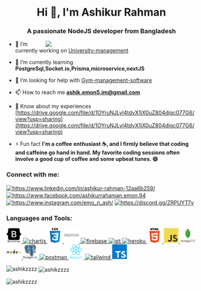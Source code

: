 
<h1 align="center">Hi 👋, I'm Ashikur Rahman</h1>
<h3 align="center">A passionate NodeJS developer from Bangladesh</h3>
<img align="right"  width="400" src="https://giphy.com/gifs/dommespace-domme-space-programador-qgQUggAC3Pfv687qPC">


- 🔭 I’m currently working on [University-management](https://github.com/Ashikzzzz/university-management-prisma-postgreSQL)

- 🌱 I’m currently learning **PostgreSql,Socket.io,Prisma,microservice,nextJS**

- 🤝 I’m looking for help with [Gym-management-software](https://github.com/Apeiro-GYM-App/Apeiro-GYM-Server)

- 📫 How to reach me **ashik.emon5.im@gmail.com**

- 📄 Know about my experiences [https://drive.google.com/file/d/1OYruNJLyl4tdvX1iX0uZ804djgc077G6/view?usp=sharing](https://drive.google.com/file/d/1OYruNJLyl4tdvX1iX0uZ804djgc077G6/view?usp=sharing)

- ⚡ Fun fact **I'm a coffee enthusiast ☕, and I firmly believe that coding and caffeine go hand in hand. My favorite coding sessions often involve a good cup of coffee and some upbeat tunes. 😄**

<h3 align="left">Connect with me:</h3>
<p align="left">
<a href="https://linkedin.com/in/https://www.linkedin.com/in/ashikur-rahman-12aa6b259/" target="blank"><img align="center" src="https://raw.githubusercontent.com/rahuldkjain/github-profile-readme-generator/master/src/images/icons/Social/linked-in-alt.svg" alt="https://www.linkedin.com/in/ashikur-rahman-12aa6b259/" height="30" width="40" /></a>
<a href="https://fb.com/https://www.facebook.com/ashikurrahaman.emon.94" target="blank"><img align="center" src="https://raw.githubusercontent.com/rahuldkjain/github-profile-readme-generator/master/src/images/icons/Social/facebook.svg" alt="https://www.facebook.com/ashikurrahaman.emon.94" height="30" width="40" /></a>
<a href="https://instagram.com/https://www.instagram.com/emo_n_ash/" target="blank"><img align="center" src="https://raw.githubusercontent.com/rahuldkjain/github-profile-readme-generator/master/src/images/icons/Social/instagram.svg" alt="https://www.instagram.com/emo_n_ash/" height="30" width="40" /></a>
<a href="https://discord.gg/https://discord.gg/ZRPUYT7v" target="blank"><img align="center" src="https://raw.githubusercontent.com/rahuldkjain/github-profile-readme-generator/master/src/images/icons/Social/discord.svg" alt="https://discord.gg/ZRPUYT7v" height="30" width="40" /></a>
</p>

<h3 align="left">Languages and Tools:</h3>
<p align="left"> <a href="https://getbootstrap.com" target="_blank" rel="noreferrer"> <img src="https://raw.githubusercontent.com/devicons/devicon/master/icons/bootstrap/bootstrap-plain-wordmark.svg" alt="bootstrap" width="40" height="40"/> </a> <a href="https://www.chartjs.org" target="_blank" rel="noreferrer"> <img src="https://www.chartjs.org/media/logo-title.svg" alt="chartjs" width="40" height="40"/> </a> <a href="https://www.w3schools.com/css/" target="_blank" rel="noreferrer"> <img src="https://raw.githubusercontent.com/devicons/devicon/master/icons/css3/css3-original-wordmark.svg" alt="css3" width="40" height="40"/> </a> <a href="https://expressjs.com" target="_blank" rel="noreferrer"> <img src="https://raw.githubusercontent.com/devicons/devicon/master/icons/express/express-original-wordmark.svg" alt="express" width="40" height="40"/> </a> <a href="https://firebase.google.com/" target="_blank" rel="noreferrer"> <img src="https://www.vectorlogo.zone/logos/firebase/firebase-icon.svg" alt="firebase" width="40" height="40"/> </a> <a href="https://git-scm.com/" target="_blank" rel="noreferrer"> <img src="https://www.vectorlogo.zone/logos/git-scm/git-scm-icon.svg" alt="git" width="40" height="40"/> </a> <a href="https://heroku.com" target="_blank" rel="noreferrer"> <img src="https://www.vectorlogo.zone/logos/heroku/heroku-icon.svg" alt="heroku" width="40" height="40"/> </a> <a href="https://www.w3.org/html/" target="_blank" rel="noreferrer"> <img src="https://raw.githubusercontent.com/devicons/devicon/master/icons/html5/html5-original-wordmark.svg" alt="html5" width="40" height="40"/> </a> <a href="https://developer.mozilla.org/en-US/docs/Web/JavaScript" target="_blank" rel="noreferrer"> <img src="https://raw.githubusercontent.com/devicons/devicon/master/icons/javascript/javascript-original.svg" alt="javascript" width="40" height="40"/> </a> <a href="https://www.mongodb.com/" target="_blank" rel="noreferrer"> <img src="https://raw.githubusercontent.com/devicons/devicon/master/icons/mongodb/mongodb-original-wordmark.svg" alt="mongodb" width="40" height="40"/> </a> <a href="https://nodejs.org" target="_blank" rel="noreferrer"> <img src="https://raw.githubusercontent.com/devicons/devicon/master/icons/nodejs/nodejs-original-wordmark.svg" alt="nodejs" width="40" height="40"/> </a> <a href="https://www.postgresql.org" target="_blank" rel="noreferrer"> <img src="https://raw.githubusercontent.com/devicons/devicon/master/icons/postgresql/postgresql-original-wordmark.svg" alt="postgresql" width="40" height="40"/> </a> <a href="https://postman.com" target="_blank" rel="noreferrer"> <img src="https://www.vectorlogo.zone/logos/getpostman/getpostman-icon.svg" alt="postman" width="40" height="40"/> </a> <a href="https://reactjs.org/" target="_blank" rel="noreferrer"> <img src="https://raw.githubusercontent.com/devicons/devicon/master/icons/react/react-original-wordmark.svg" alt="react" width="40" height="40"/> </a> <a href="https://tailwindcss.com/" target="_blank" rel="noreferrer"> <img src="https://www.vectorlogo.zone/logos/tailwindcss/tailwindcss-icon.svg" alt="tailwind" width="40" height="40"/> </a> <a href="https://www.typescriptlang.org/" target="_blank" rel="noreferrer"> <img src="https://raw.githubusercontent.com/devicons/devicon/master/icons/typescript/typescript-original.svg" alt="typescript" width="40" height="40"/> </a> </p>

<p><img align="left" src="https://github-readme-stats.vercel.app/api/top-langs?username=ashikzzzz&show_icons=true&locale=en&layout=compact" alt="ashikzzzz" /></p>

<p>&nbsp;<img align="center" src="https://github-readme-stats.vercel.app/api?username=ashikzzzz&show_icons=true&locale=en" alt="ashikzzzz" /></p>

<p><img align="center" src="https://github-readme-streak-stats.herokuapp.com/?user=ashikzzzz&" alt="ashikzzzz" /></p>
